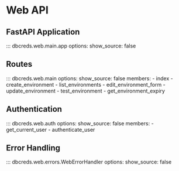 # Web API

## FastAPI Application

::: dbcreds.web.main.app
    options:
      show_source: false

## Routes

::: dbcreds.web.main
    options:
      show_source: false
      members:
        - index
        - create_environment
        - list_environments
        - edit_environment_form
        - update_environment
        - test_environment
        - get_environment_expiry

## Authentication

::: dbcreds.web.auth
    options:
      show_source: false
      members:
        - get_current_user
        - authenticate_user

## Error Handling

::: dbcreds.web.errors.WebErrorHandler
    options:
      show_source: false
